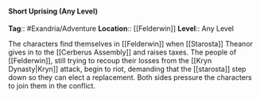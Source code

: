 #### Short Uprising (Any Level)
**Tag**:: #Exandria/Adventure
**Location**:: [[Felderwin]]
**Level**:: Any Level

 The characters find themselves in [[Felderwin]] when [[Starosta]] Theanor gives in to the [[Cerberus Assembly]] and raises taxes. The people of [[Felderwin]], still trying to recoup their losses from the [[Kryn Dynasty|Kryn]] attack, begin to riot, demanding that the [[starosta]] step down so they can elect a replacement. Both sides pressure the characters to join them in the conflict.
